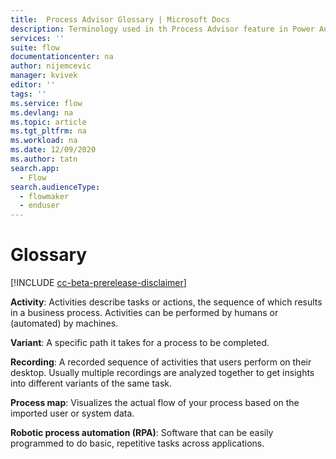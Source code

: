 ```yaml
---
title:  Process Advisor Glossary | Microsoft Docs
description: Terminology used in th Process Advisor feature in Power Automate.
services: ''
suite: flow
documentationcenter: na
author: nijemcevic 
manager: kvivek
editor: ''
tags: ''
ms.service: flow
ms.devlang: na
ms.topic: article
ms.tgt_pltfrm: na
ms.workload: na
ms.date: 12/09/2020
ms.author: tatn
search.app: 
  - Flow
search.audienceType: 
  - flowmaker
  - enduser
---
```

# Glossary

[!INCLUDE [cc-beta-prerelease-disclaimer](includes/cc-beta-prerelease-disclaimer.md)]

**Activity**: Activities describe tasks or actions, the sequence of which results in a business process. Activities can be performed by humans or (automated) by machines.

**Variant**: A specific path it takes for a process to be completed. 

**Recording**: A recorded sequence of activities that users perform on their desktop. Usually multiple recordings are analyzed together to get insights into different variants of the same task.

**Process map**: Visualizes the actual flow of your process based on the imported user or system data.

**Robotic process automation (RPA)**: Software that can be easily programmed to do basic, repetitive tasks across applications.
